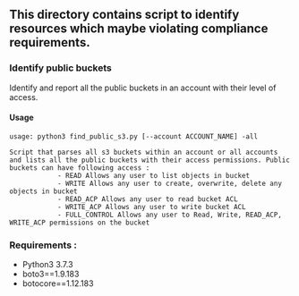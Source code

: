 ## This directory contains script to identify resources which maybe violating compliance requirements. 

### Identify public buckets 
Identify and report all the public buckets in an account with their level of access. 

#### Usage 

```
usage: python3 find_public_s3.py [--account ACCOUNT_NAME] -all

Script that parses all s3 buckets within an account or all accounts and lists all the public buckets with their access permissions. Public buckets can have following access : 
            - READ Allows any user to list objects in bucket
            - WRITE Allows any user to create, overwrite, delete any objects in bucket
            - READ_ACP Allows any user to read bucket ACL
            - WRITE_ACP Allows any user to write bucket ACL
            - FULL_CONTROL Allows any user to Read, Write, READ_ACP, WRITE_ACP permissions on the bucket

```


### Requirements : 
- Python3 3.7.3
- boto3==1.9.183                                                                                                           
- botocore==1.12.183